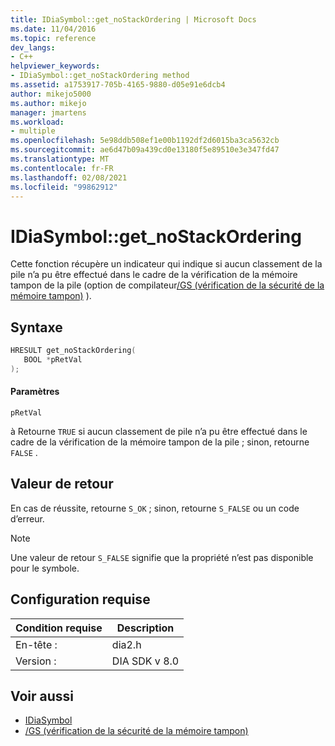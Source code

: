 ```yaml
---
title: IDiaSymbol::get_noStackOrdering | Microsoft Docs
ms.date: 11/04/2016
ms.topic: reference
dev_langs:
- C++
helpviewer_keywords:
- IDiaSymbol::get_noStackOrdering method
ms.assetid: a1753917-705b-4165-9880-d05e91e6dcb4
author: mikejo5000
ms.author: mikejo
manager: jmartens
ms.workload:
- multiple
ms.openlocfilehash: 5e98ddb508ef1e00b1192df2d6015ba3ca5632cb
ms.sourcegitcommit: ae6d47b09a439cd0e13180f5e89510e3e347fd47
ms.translationtype: MT
ms.contentlocale: fr-FR
ms.lasthandoff: 02/08/2021
ms.locfileid: "99862912"
---
```

# <a name="idiasymbolget_nostackordering"></a>IDiaSymbol::get_noStackOrdering
Cette fonction récupère un indicateur qui indique si aucun classement de la pile n’a pu être effectué dans le cadre de la vérification de la mémoire tampon de la pile (option de compilateur[/GS (vérification de la sécurité de la mémoire tampon)](/cpp/build/reference/gs-buffer-security-check) ).

## <a name="syntax"></a>Syntaxe

```C++
HRESULT get_noStackOrdering(
   BOOL *pRetVal
);
```

#### <a name="parameters"></a>Paramètres
 `pRetVal`

à Retourne `TRUE` si aucun classement de pile n’a pu être effectué dans le cadre de la vérification de la mémoire tampon de la pile ; sinon, retourne `FALSE` .

## <a name="return-value"></a>Valeur de retour
 En cas de réussite, retourne `S_OK` ; sinon, retourne `S_FALSE` ou un code d’erreur.

> [!NOTE]
> Une valeur de retour `S_FALSE` signifie que la propriété n’est pas disponible pour le symbole.

## <a name="requirements"></a>Configuration requise

|Condition requise|Description|
|-----------------|-----------------|
|En-tête :|dia2.h|
|Version :|DIA SDK v 8.0|

## <a name="see-also"></a>Voir aussi
- [IDiaSymbol](../../debugger/debug-interface-access/idiasymbol.md)
- [/GS (vérification de la sécurité de la mémoire tampon)](/cpp/build/reference/gs-buffer-security-check)